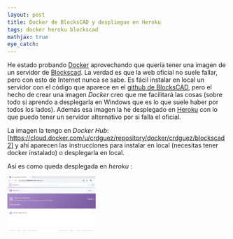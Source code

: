 ```yaml
---
layout: post
title: Docker de BlocksCAD y despliegue en Heroku
tags: docker heroku blockscad
mathjax: true
eye_catch: 
---
```


He estado probando [Docker](https://www.docker.com/) aprovechando que quería tener una imagen de un servidor de [Blockscad](https://www.blockscad3d.com/). La verdad es que la web oficial no suele fallar, pero con esto de Internet nunca se sabe. Es fácil instalar en local un servidor con el código que aparece en el [github de BlocksCAD](https://github.com/EinsteinsWorkshop/BlocksCAD), pero el hecho de crear una imagen *Docker* creo que me facilitará las cosas (sobre todo si aprendo a desplegarla en Windows que es lo que suele haber por todos los lados). Además esa imagen la he desplegado en [Heroku](https://www.heroku.com/) con lo que puedo tener un servidor alternativo por si falla el oficial.

La imagen la tengo en *Docker Hub*: [https://cloud.docker.com/u/crdguez/repository/docker/crdguez/blockscad2] y ahí aparecen las instrucciones para instalar en local (necesitas tener docker instalado) o desplegarla en local.

Así es como queda desplegada en *heroku* :

<img src="/assets/img/blockscad_heroku.gif" width="40%">